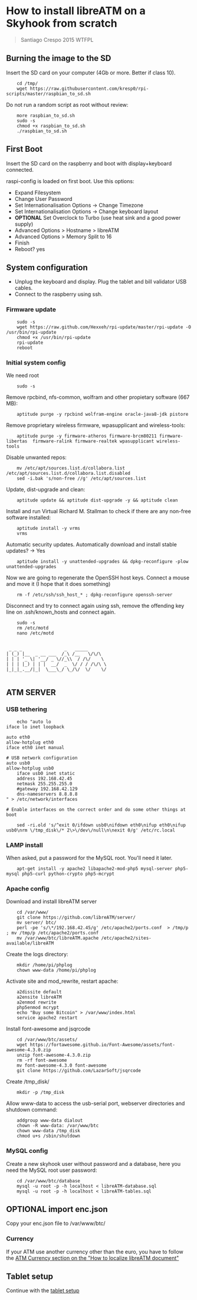 # How to install libreATM on a Skyhook from scratch #

> Santiago Crespo 2015 WTFPL

## Burning the image to the SD ##
Insert the SD card on your computer (4Gb or more. Better if class 10).
~~~
    cd /tmp/
    wget https://raw.githubusercontent.com/kresp0/rpi-scripts/master/raspbian_to_sd.sh
~~~
Do not run a random script as root without review:
~~~
    more raspbian_to_sd.sh
    sudo -s
    chmod +x raspbian_to_sd.sh
    ./raspbian_to_sd.sh
~~~

## First Boot ##
Insert the SD card on the raspberry and boot with display+keyboard connected.

raspi-config is loaded on first boot. Use this options:

* Expand Filesystem
* Change User Password
* Set Internationalisation Options -> Change Timezone
* Set Internationalisation Options -> Change keyboard layout
* **OPTIONAL** Set Overclock to Turbo (use heat sink and a good power supply)
* Advanced Options > Hostname > libreATM
* Advanced Options > Memory Split to 16
* Finish
* Reboot? yes

## System configuration ##
* Unplug the keyboard and display. Plug the tablet and bill validator USB cables.
* Connect to the raspberry using ssh.

###  Firmware update ###
~~~
    sudo -s
    wget https://raw.github.com/Hexxeh/rpi-update/master/rpi-update -O /usr/bin/rpi-update
    chmod +x /usr/bin/rpi-update
    rpi-update
    reboot
~~~

###  Initial system config ###
We need root
~~~
    sudo -s
~~~

Remove rpcbind, nfs-common, wolfram and other propietary software (667 MB):
~~~
    aptitude purge -y rpcbind wolfram-engine oracle-java8-jdk pistore
~~~

Remove proprietary wireless firmware, wpasupplicant and wireless-tools:
~~~
    aptitude purge -y firmware-atheros firmware-brcm80211 firmware-libertas  firmware-ralink firmware-realtek wpasupplicant wireless-tools
~~~

Disable unwanted repos:
~~~
    mv /etc/apt/sources.list.d/collabora.list /etc/apt/sources.list.d/collabora.list.disabled
    sed -i.bak 's/non-free //g' /etc/apt/sources.list
~~~
Update, dist-upgrade and clean:
~~~
    aptitude update && aptitude dist-upgrade -y && aptitude clean
~~~

Install and run Virtual Richard M. Stallman to check if there are any non-free software installed:
~~~
    aptitude install -y vrms
    vrms
~~~

Automatic security updates. Automatically download and install stable updates? -> Yes
~~~
    aptitude install -y unattended-upgrades && dpkg-reconfigure -plow unattended-upgrades
~~~

Now we are going to regenerate the OpenSSH host keys. Connect a mouse and move it (I hope that it does something)
~~~
    rm -f /etc/ssh/ssh_host_* ; dpkg-reconfigure openssh-server
~~~

Disconnect and try to connect again using ssh, remove the offending key line on .ssh/known_hosts and connect again.

~~~
    sudo -s
    rm /etc/motd
    nano /etc/motd
~~~

~~~

 _ _ _                _   _____       
| (_) |__  _ __ ___  /_\ /__   \/\/\  
| | | '_ \| '__/ _ \//_\\  / /\/    \ 
| | | |_) | | |  __/  _  \/ / / /\/\ \
|_|_|_.__/|_|  \___\_/ \_/\/  \/    \/
                                      
~~~    

## ATM SERVER ##
###  USB tethering ###
~~~
    echo "auto lo
iface lo inet loopback

auto eth0
allow-hotplug eth0
iface eth0 inet manual

# USB network configuration
auto usb0
allow-hotplug usb0
    iface usb0 inet static
    address 192.168.42.45
    netmask 255.255.255.0
    #gateway 192.168.42.129
    dns-nameservers 8.8.8.8
" > /etc/network/interfaces
~~~
    # Enable interfaces on the correct order and do some other things at boot
~~~
    sed -ri.old 's/^exit 0/ifdown usb0\nifdown eth0\nifup eth0\nifup usb0\nrm \/tmp_disk\/* 2\>\/dev\/null\n\nexit 0/g' /etc/rc.local
~~~
### LAMP install ###
When asked, put a password for the MySQL root. You'll need it later.
~~~
    apt-get install -y apache2 libapache2-mod-php5 mysql-server php5-mysql php5-curl python-crypto php5-mcrypt
~~~
###  Apache config ###
Download and install libreATM server
~~~
    cd /var/www/
    git clone https://github.com/libreATM/server/
    mv server/ btc/
    perl -pe 's/\*/192.168.42.45/g' /etc/apache2/ports.conf  > /tmp/p ; mv /tmp/p /etc/apache2/ports.conf
    mv /var/www/btc/libreATM.apache /etc/apache2/sites-available/libreATM
~~~

Create the logs directory:
~~~
    mkdir /home/pi/phplog
    chown www-data /home/pi/phplog
~~~

Activate site and mod_rewrite, restart apache:
~~~
    a2dissite default
    a2ensite libreATM
    a2enmod rewrite
    php5enmod mcrypt
	echo "Buy some Bitcoin" > /var/www/index.html
    service apache2 restart
~~~

Install font-awesome and jsqrcode
~~~
    cd /var/www/btc/assets/
    wget https://fortawesome.github.io/Font-Awesome/assets/font-awesome-4.3.0.zip
    unzip font-awesome-4.3.0.zip
    rm -rf font-awesome
    mv font-awesome-4.3.0 font-awesome
    git clone https://github.com/LazarSoft/jsqrcode
~~~

Create /tmp_disk/
~~~
    mkdir -p /tmp_disk
~~~

Allow www-data to access the usb-serial port, webserver directories and shutdown command:
~~~
    addgroup www-data dialout
    chown -R www-data: /var/www/btc
    chown www-data /tmp_disk
    chmod u+s /sbin/shutdown
~~~

###  MySQL config ###
Create a new skyhook user without password and a database, here you need the MySQL root user password:
~~~
    cd /var/www/btc/database
    mysql -u root -p -h localhost < libreATM-database.sql
    mysql -u root -p -h localhost < libreATM-tables.sql
~~~

##  **OPTIONAL** import enc.json ##
Copy your enc.json file to /var/www/btc/

### Currency ###
If your ATM use another currency other than the euro, you have to follow the [ATM Currency section on the "How to localize libreATM document"](How_to_localize_libreATM.md)

## Tablet setup ##
Continue with the [tablet setup](How_to_Install_libreATM_on_a_Nexus7_from_scratch.md)

